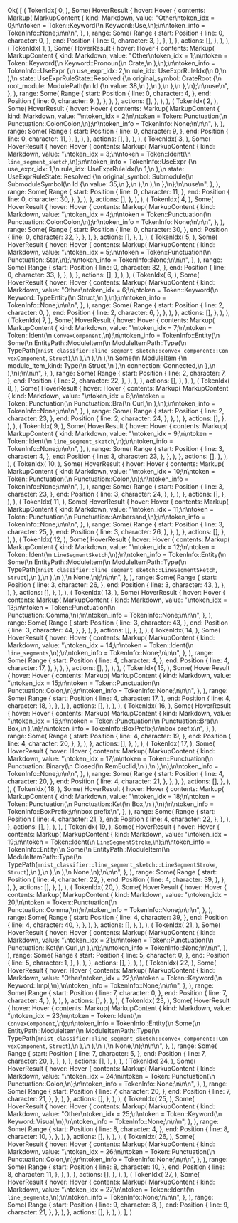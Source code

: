 Ok(
    [
        (
            TokenIdx(
                0,
            ),
            Some(
                HoverResult {
                    hover: Hover {
                        contents: Markup(
                            MarkupContent {
                                kind: Markdown,
                                value: "Other\ntoken_idx = 0;\n\ntoken = Token::Keyword(\n    Keyword::Use,\n);\n\ntoken_info = TokenInfo::None;\n\n\n",
                            },
                        ),
                        range: Some(
                            Range {
                                start: Position {
                                    line: 0,
                                    character: 0,
                                },
                                end: Position {
                                    line: 0,
                                    character: 3,
                                },
                            },
                        ),
                    },
                    actions: [],
                },
            ),
        ),
        (
            TokenIdx(
                1,
            ),
            Some(
                HoverResult {
                    hover: Hover {
                        contents: Markup(
                            MarkupContent {
                                kind: Markdown,
                                value: "Other\ntoken_idx = 1;\n\ntoken = Token::Keyword(\n    Keyword::Pronoun(\n        Crate,\n    ),\n);\n\ntoken_info = TokenInfo::UseExpr {\n    use_expr_idx: 2,\n    rule_idx: UseExprRuleIdx(\n        0,\n    ),\n    state: UseExprRuleState::Resolved {\n        original_symbol: CrateRoot {\n            root_module: ModulePath(\n                Id {\n                    value: 38,\n                },\n            ),\n        },\n    },\n};\n\nuse\n",
                            },
                        ),
                        range: Some(
                            Range {
                                start: Position {
                                    line: 0,
                                    character: 4,
                                },
                                end: Position {
                                    line: 0,
                                    character: 9,
                                },
                            },
                        ),
                    },
                    actions: [],
                },
            ),
        ),
        (
            TokenIdx(
                2,
            ),
            Some(
                HoverResult {
                    hover: Hover {
                        contents: Markup(
                            MarkupContent {
                                kind: Markdown,
                                value: "\ntoken_idx = 2;\n\ntoken = Token::Punctuation(\n    Punctuation::ColonColon,\n);\n\ntoken_info = TokenInfo::None;\n\n\n",
                            },
                        ),
                        range: Some(
                            Range {
                                start: Position {
                                    line: 0,
                                    character: 9,
                                },
                                end: Position {
                                    line: 0,
                                    character: 11,
                                },
                            },
                        ),
                    },
                    actions: [],
                },
            ),
        ),
        (
            TokenIdx(
                3,
            ),
            Some(
                HoverResult {
                    hover: Hover {
                        contents: Markup(
                            MarkupContent {
                                kind: Markdown,
                                value: "\ntoken_idx = 3;\n\ntoken = Token::Ident(\n    `line_segment_sketch`,\n);\n\ntoken_info = TokenInfo::UseExpr {\n    use_expr_idx: 1,\n    rule_idx: UseExprRuleIdx(\n        1,\n    ),\n    state: UseExprRuleState::Resolved {\n        original_symbol: Submodule(\n            SubmoduleSymbol(\n                Id {\n                    value: 35,\n                },\n            ),\n        ),\n    },\n};\n\nuse\n",
                            },
                        ),
                        range: Some(
                            Range {
                                start: Position {
                                    line: 0,
                                    character: 11,
                                },
                                end: Position {
                                    line: 0,
                                    character: 30,
                                },
                            },
                        ),
                    },
                    actions: [],
                },
            ),
        ),
        (
            TokenIdx(
                4,
            ),
            Some(
                HoverResult {
                    hover: Hover {
                        contents: Markup(
                            MarkupContent {
                                kind: Markdown,
                                value: "\ntoken_idx = 4;\n\ntoken = Token::Punctuation(\n    Punctuation::ColonColon,\n);\n\ntoken_info = TokenInfo::None;\n\n\n",
                            },
                        ),
                        range: Some(
                            Range {
                                start: Position {
                                    line: 0,
                                    character: 30,
                                },
                                end: Position {
                                    line: 0,
                                    character: 32,
                                },
                            },
                        ),
                    },
                    actions: [],
                },
            ),
        ),
        (
            TokenIdx(
                5,
            ),
            Some(
                HoverResult {
                    hover: Hover {
                        contents: Markup(
                            MarkupContent {
                                kind: Markdown,
                                value: "\ntoken_idx = 5;\n\ntoken = Token::Punctuation(\n    Punctuation::Star,\n);\n\ntoken_info = TokenInfo::None;\n\n\n",
                            },
                        ),
                        range: Some(
                            Range {
                                start: Position {
                                    line: 0,
                                    character: 32,
                                },
                                end: Position {
                                    line: 0,
                                    character: 33,
                                },
                            },
                        ),
                    },
                    actions: [],
                },
            ),
        ),
        (
            TokenIdx(
                6,
            ),
            Some(
                HoverResult {
                    hover: Hover {
                        contents: Markup(
                            MarkupContent {
                                kind: Markdown,
                                value: "Other\ntoken_idx = 6;\n\ntoken = Token::Keyword(\n    Keyword::TypeEntity(\n        Struct,\n    ),\n);\n\ntoken_info = TokenInfo::None;\n\n\n",
                            },
                        ),
                        range: Some(
                            Range {
                                start: Position {
                                    line: 2,
                                    character: 0,
                                },
                                end: Position {
                                    line: 2,
                                    character: 6,
                                },
                            },
                        ),
                    },
                    actions: [],
                },
            ),
        ),
        (
            TokenIdx(
                7,
            ),
            Some(
                HoverResult {
                    hover: Hover {
                        contents: Markup(
                            MarkupContent {
                                kind: Markdown,
                                value: "\ntoken_idx = 7;\n\ntoken = Token::Ident(\n    `ConvexComponent`,\n);\n\ntoken_info = TokenInfo::Entity(\n    Some(\n        EntityPath::ModuleItem(\n            ModuleItemPath::Type(\n                TypePath(`mnist_classifier::line_segment_sketch::convex_component::ConvexComponent`, `Struct`),\n            ),\n        ),\n    ),\n    Some(\n        ModuleItem {\n            module_item_kind: Type(\n                Struct,\n            ),\n            connection: Connected,\n        },\n    ),\n);\n\n\n",
                            },
                        ),
                        range: Some(
                            Range {
                                start: Position {
                                    line: 2,
                                    character: 7,
                                },
                                end: Position {
                                    line: 2,
                                    character: 22,
                                },
                            },
                        ),
                    },
                    actions: [],
                },
            ),
        ),
        (
            TokenIdx(
                8,
            ),
            Some(
                HoverResult {
                    hover: Hover {
                        contents: Markup(
                            MarkupContent {
                                kind: Markdown,
                                value: "\ntoken_idx = 8;\n\ntoken = Token::Punctuation(\n    Punctuation::Bra(\n        Curl,\n    ),\n);\n\ntoken_info = TokenInfo::None;\n\n\n",
                            },
                        ),
                        range: Some(
                            Range {
                                start: Position {
                                    line: 2,
                                    character: 23,
                                },
                                end: Position {
                                    line: 2,
                                    character: 24,
                                },
                            },
                        ),
                    },
                    actions: [],
                },
            ),
        ),
        (
            TokenIdx(
                9,
            ),
            Some(
                HoverResult {
                    hover: Hover {
                        contents: Markup(
                            MarkupContent {
                                kind: Markdown,
                                value: "\ntoken_idx = 9;\n\ntoken = Token::Ident(\n    `line_segment_sketch`,\n);\n\ntoken_info = TokenInfo::None;\n\n\n",
                            },
                        ),
                        range: Some(
                            Range {
                                start: Position {
                                    line: 3,
                                    character: 4,
                                },
                                end: Position {
                                    line: 3,
                                    character: 23,
                                },
                            },
                        ),
                    },
                    actions: [],
                },
            ),
        ),
        (
            TokenIdx(
                10,
            ),
            Some(
                HoverResult {
                    hover: Hover {
                        contents: Markup(
                            MarkupContent {
                                kind: Markdown,
                                value: "\ntoken_idx = 10;\n\ntoken = Token::Punctuation(\n    Punctuation::Colon,\n);\n\ntoken_info = TokenInfo::None;\n\n\n",
                            },
                        ),
                        range: Some(
                            Range {
                                start: Position {
                                    line: 3,
                                    character: 23,
                                },
                                end: Position {
                                    line: 3,
                                    character: 24,
                                },
                            },
                        ),
                    },
                    actions: [],
                },
            ),
        ),
        (
            TokenIdx(
                11,
            ),
            Some(
                HoverResult {
                    hover: Hover {
                        contents: Markup(
                            MarkupContent {
                                kind: Markdown,
                                value: "\ntoken_idx = 11;\n\ntoken = Token::Punctuation(\n    Punctuation::Ambersand,\n);\n\ntoken_info = TokenInfo::None;\n\n\n",
                            },
                        ),
                        range: Some(
                            Range {
                                start: Position {
                                    line: 3,
                                    character: 25,
                                },
                                end: Position {
                                    line: 3,
                                    character: 26,
                                },
                            },
                        ),
                    },
                    actions: [],
                },
            ),
        ),
        (
            TokenIdx(
                12,
            ),
            Some(
                HoverResult {
                    hover: Hover {
                        contents: Markup(
                            MarkupContent {
                                kind: Markdown,
                                value: "\ntoken_idx = 12;\n\ntoken = Token::Ident(\n    `LineSegmentSketch`,\n);\n\ntoken_info = TokenInfo::Entity(\n    Some(\n        EntityPath::ModuleItem(\n            ModuleItemPath::Type(\n                TypePath(`mnist_classifier::line_segment_sketch::LineSegmentSketch`, `Struct`),\n            ),\n        ),\n    ),\n    None,\n);\n\n\n",
                            },
                        ),
                        range: Some(
                            Range {
                                start: Position {
                                    line: 3,
                                    character: 26,
                                },
                                end: Position {
                                    line: 3,
                                    character: 43,
                                },
                            },
                        ),
                    },
                    actions: [],
                },
            ),
        ),
        (
            TokenIdx(
                13,
            ),
            Some(
                HoverResult {
                    hover: Hover {
                        contents: Markup(
                            MarkupContent {
                                kind: Markdown,
                                value: "\ntoken_idx = 13;\n\ntoken = Token::Punctuation(\n    Punctuation::Comma,\n);\n\ntoken_info = TokenInfo::None;\n\n\n",
                            },
                        ),
                        range: Some(
                            Range {
                                start: Position {
                                    line: 3,
                                    character: 43,
                                },
                                end: Position {
                                    line: 3,
                                    character: 44,
                                },
                            },
                        ),
                    },
                    actions: [],
                },
            ),
        ),
        (
            TokenIdx(
                14,
            ),
            Some(
                HoverResult {
                    hover: Hover {
                        contents: Markup(
                            MarkupContent {
                                kind: Markdown,
                                value: "\ntoken_idx = 14;\n\ntoken = Token::Ident(\n    `line_segments`,\n);\n\ntoken_info = TokenInfo::None;\n\n\n",
                            },
                        ),
                        range: Some(
                            Range {
                                start: Position {
                                    line: 4,
                                    character: 4,
                                },
                                end: Position {
                                    line: 4,
                                    character: 17,
                                },
                            },
                        ),
                    },
                    actions: [],
                },
            ),
        ),
        (
            TokenIdx(
                15,
            ),
            Some(
                HoverResult {
                    hover: Hover {
                        contents: Markup(
                            MarkupContent {
                                kind: Markdown,
                                value: "\ntoken_idx = 15;\n\ntoken = Token::Punctuation(\n    Punctuation::Colon,\n);\n\ntoken_info = TokenInfo::None;\n\n\n",
                            },
                        ),
                        range: Some(
                            Range {
                                start: Position {
                                    line: 4,
                                    character: 17,
                                },
                                end: Position {
                                    line: 4,
                                    character: 18,
                                },
                            },
                        ),
                    },
                    actions: [],
                },
            ),
        ),
        (
            TokenIdx(
                16,
            ),
            Some(
                HoverResult {
                    hover: Hover {
                        contents: Markup(
                            MarkupContent {
                                kind: Markdown,
                                value: "\ntoken_idx = 16;\n\ntoken = Token::Punctuation(\n    Punctuation::Bra(\n        Box,\n    ),\n);\n\ntoken_info = TokenInfo::BoxPrefix;\n\nbox prefix\n",
                            },
                        ),
                        range: Some(
                            Range {
                                start: Position {
                                    line: 4,
                                    character: 19,
                                },
                                end: Position {
                                    line: 4,
                                    character: 20,
                                },
                            },
                        ),
                    },
                    actions: [],
                },
            ),
        ),
        (
            TokenIdx(
                17,
            ),
            Some(
                HoverResult {
                    hover: Hover {
                        contents: Markup(
                            MarkupContent {
                                kind: Markdown,
                                value: "\ntoken_idx = 17;\n\ntoken = Token::Punctuation(\n    Punctuation::Binary(\n        Closed(\n            RemEuclid,\n        ),\n    ),\n);\n\ntoken_info = TokenInfo::None;\n\n\n",
                            },
                        ),
                        range: Some(
                            Range {
                                start: Position {
                                    line: 4,
                                    character: 20,
                                },
                                end: Position {
                                    line: 4,
                                    character: 21,
                                },
                            },
                        ),
                    },
                    actions: [],
                },
            ),
        ),
        (
            TokenIdx(
                18,
            ),
            Some(
                HoverResult {
                    hover: Hover {
                        contents: Markup(
                            MarkupContent {
                                kind: Markdown,
                                value: "\ntoken_idx = 18;\n\ntoken = Token::Punctuation(\n    Punctuation::Ket(\n        Box,\n    ),\n);\n\ntoken_info = TokenInfo::BoxPrefix;\n\nbox prefix\n",
                            },
                        ),
                        range: Some(
                            Range {
                                start: Position {
                                    line: 4,
                                    character: 21,
                                },
                                end: Position {
                                    line: 4,
                                    character: 22,
                                },
                            },
                        ),
                    },
                    actions: [],
                },
            ),
        ),
        (
            TokenIdx(
                19,
            ),
            Some(
                HoverResult {
                    hover: Hover {
                        contents: Markup(
                            MarkupContent {
                                kind: Markdown,
                                value: "\ntoken_idx = 19;\n\ntoken = Token::Ident(\n    `LineSegmentStroke`,\n);\n\ntoken_info = TokenInfo::Entity(\n    Some(\n        EntityPath::ModuleItem(\n            ModuleItemPath::Type(\n                TypePath(`mnist_classifier::line_segment_sketch::LineSegmentStroke`, `Struct`),\n            ),\n        ),\n    ),\n    None,\n);\n\n\n",
                            },
                        ),
                        range: Some(
                            Range {
                                start: Position {
                                    line: 4,
                                    character: 22,
                                },
                                end: Position {
                                    line: 4,
                                    character: 39,
                                },
                            },
                        ),
                    },
                    actions: [],
                },
            ),
        ),
        (
            TokenIdx(
                20,
            ),
            Some(
                HoverResult {
                    hover: Hover {
                        contents: Markup(
                            MarkupContent {
                                kind: Markdown,
                                value: "\ntoken_idx = 20;\n\ntoken = Token::Punctuation(\n    Punctuation::Comma,\n);\n\ntoken_info = TokenInfo::None;\n\n\n",
                            },
                        ),
                        range: Some(
                            Range {
                                start: Position {
                                    line: 4,
                                    character: 39,
                                },
                                end: Position {
                                    line: 4,
                                    character: 40,
                                },
                            },
                        ),
                    },
                    actions: [],
                },
            ),
        ),
        (
            TokenIdx(
                21,
            ),
            Some(
                HoverResult {
                    hover: Hover {
                        contents: Markup(
                            MarkupContent {
                                kind: Markdown,
                                value: "\ntoken_idx = 21;\n\ntoken = Token::Punctuation(\n    Punctuation::Ket(\n        Curl,\n    ),\n);\n\ntoken_info = TokenInfo::None;\n\n\n",
                            },
                        ),
                        range: Some(
                            Range {
                                start: Position {
                                    line: 5,
                                    character: 0,
                                },
                                end: Position {
                                    line: 5,
                                    character: 1,
                                },
                            },
                        ),
                    },
                    actions: [],
                },
            ),
        ),
        (
            TokenIdx(
                22,
            ),
            Some(
                HoverResult {
                    hover: Hover {
                        contents: Markup(
                            MarkupContent {
                                kind: Markdown,
                                value: "Other\ntoken_idx = 22;\n\ntoken = Token::Keyword(\n    Keyword::Impl,\n);\n\ntoken_info = TokenInfo::None;\n\n\n",
                            },
                        ),
                        range: Some(
                            Range {
                                start: Position {
                                    line: 7,
                                    character: 0,
                                },
                                end: Position {
                                    line: 7,
                                    character: 4,
                                },
                            },
                        ),
                    },
                    actions: [],
                },
            ),
        ),
        (
            TokenIdx(
                23,
            ),
            Some(
                HoverResult {
                    hover: Hover {
                        contents: Markup(
                            MarkupContent {
                                kind: Markdown,
                                value: "\ntoken_idx = 23;\n\ntoken = Token::Ident(\n    `ConvexComponent`,\n);\n\ntoken_info = TokenInfo::Entity(\n    Some(\n        EntityPath::ModuleItem(\n            ModuleItemPath::Type(\n                TypePath(`mnist_classifier::line_segment_sketch::convex_component::ConvexComponent`, `Struct`),\n            ),\n        ),\n    ),\n    None,\n);\n\n\n",
                            },
                        ),
                        range: Some(
                            Range {
                                start: Position {
                                    line: 7,
                                    character: 5,
                                },
                                end: Position {
                                    line: 7,
                                    character: 20,
                                },
                            },
                        ),
                    },
                    actions: [],
                },
            ),
        ),
        (
            TokenIdx(
                24,
            ),
            Some(
                HoverResult {
                    hover: Hover {
                        contents: Markup(
                            MarkupContent {
                                kind: Markdown,
                                value: "\ntoken_idx = 24;\n\ntoken = Token::Punctuation(\n    Punctuation::Colon,\n);\n\ntoken_info = TokenInfo::None;\n\n\n",
                            },
                        ),
                        range: Some(
                            Range {
                                start: Position {
                                    line: 7,
                                    character: 20,
                                },
                                end: Position {
                                    line: 7,
                                    character: 21,
                                },
                            },
                        ),
                    },
                    actions: [],
                },
            ),
        ),
        (
            TokenIdx(
                25,
            ),
            Some(
                HoverResult {
                    hover: Hover {
                        contents: Markup(
                            MarkupContent {
                                kind: Markdown,
                                value: "Other\ntoken_idx = 25;\n\ntoken = Token::Keyword(\n    Keyword::Visual,\n);\n\ntoken_info = TokenInfo::None;\n\n\n",
                            },
                        ),
                        range: Some(
                            Range {
                                start: Position {
                                    line: 8,
                                    character: 4,
                                },
                                end: Position {
                                    line: 8,
                                    character: 10,
                                },
                            },
                        ),
                    },
                    actions: [],
                },
            ),
        ),
        (
            TokenIdx(
                26,
            ),
            Some(
                HoverResult {
                    hover: Hover {
                        contents: Markup(
                            MarkupContent {
                                kind: Markdown,
                                value: "\ntoken_idx = 26;\n\ntoken = Token::Punctuation(\n    Punctuation::Colon,\n);\n\ntoken_info = TokenInfo::None;\n\n\n",
                            },
                        ),
                        range: Some(
                            Range {
                                start: Position {
                                    line: 8,
                                    character: 10,
                                },
                                end: Position {
                                    line: 8,
                                    character: 11,
                                },
                            },
                        ),
                    },
                    actions: [],
                },
            ),
        ),
        (
            TokenIdx(
                27,
            ),
            Some(
                HoverResult {
                    hover: Hover {
                        contents: Markup(
                            MarkupContent {
                                kind: Markdown,
                                value: "\ntoken_idx = 27;\n\ntoken = Token::Ident(\n    `line_segments`,\n);\n\ntoken_info = TokenInfo::None;\n\n\n",
                            },
                        ),
                        range: Some(
                            Range {
                                start: Position {
                                    line: 9,
                                    character: 8,
                                },
                                end: Position {
                                    line: 9,
                                    character: 21,
                                },
                            },
                        ),
                    },
                    actions: [],
                },
            ),
        ),
    ],
)